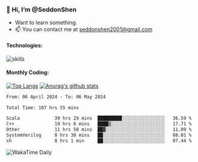 ### 👋 Hi, I’m @SeddonShen
- Want to learn something.
- 📫 You can contact me at seddonshen2001@gmail.com

#### Technologies:

![skills](https://skillicons.dev/icons?i=scala,js,html,css,bootstrap,jquery,c,cpp,cloudflare,django,docker,flask,git,github,githubactions,linux,latex,mysql,nodejs,ps,php,pr,py,raspberrypi,redis,unreal,v,vscode,vue,bash)

#### Monthly Coding:
[![Top Langs](https://github-readme-stats.vercel.app/api/top-langs?username=seddonshen&show_icons=true&locale=en&layout=compact&hide=html&langs_count=8)](https://github.com/SeddonShen/)
[![Anurag's github stats](https://github-readme-stats.vercel.app/api?username=SeddonShen&count_private=true&show_icons=true)](https://github.com/anuraghazra/github-readme-stats)
<!--START_SECTION:waka-->

```txt
From: 06 April 2024 - To: 06 May 2024

Total Time: 107 hrs 55 mins

Scala             39 hrs 29 mins  █████████░░░░░░░░░░░░░░░░   36.59 %
C++               19 hrs 6 mins   ████▒░░░░░░░░░░░░░░░░░░░░   17.71 %
Other             11 hrs 58 mins  ██▓░░░░░░░░░░░░░░░░░░░░░░   11.09 %
SystemVerilog     8 hrs 38 mins   ██░░░░░░░░░░░░░░░░░░░░░░░   08.01 %
sh                8 hrs 1 min     ██░░░░░░░░░░░░░░░░░░░░░░░   07.44 %
```

<!--END_SECTION:waka-->

![WakaTime Daily](https://wakatime.com/share/@seddon2001/61a7e342-5f12-4fea-bf92-1fac161e97d6.svg)
<!---
SeddonShen/SeddonShen is a ✨ special ✨ repository because its `README.md` (this file) appears on your GitHub profile.
You can click the Preview link to take a look at your changes.
--->
